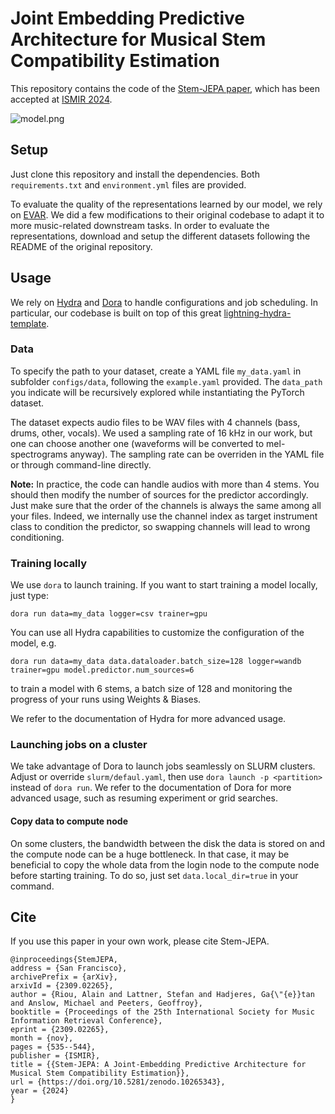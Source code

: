 # Joint Embedding Predictive Architecture for Musical Stem Compatibility Estimation

This repository contains the code of the [Stem-JEPA paper](), which has been accepted at [ISMIR 2024](https://ismir2024.ismir.net/).

![model.png](https://github.com/SonyCSLParis/audio-representations/blob/master/images/model.png)

## Setup

Just clone this repository and install the dependencies.
Both `requirements.txt` and `environment.yml` files are provided.

To evaluate the quality of the representations learned by our model, we rely on [EVAR](https://github.com/nttcslab/eval-audio-repr).
We did a few modifications to their original codebase to adapt it to more music-related downstream tasks.
In order to evaluate the representations, download and setup the different datasets following the README of the original repository.


## Usage

We rely on [Hydra](https://hydra.cc/) and [Dora](https://github.com/facebookresearch/dora/tree/main) to handle configurations and job scheduling.
In particular, our codebase is built on top of this great [lightning-hydra-template](https://github.com/ashleve/lightning-hydra-template).

### Data

To specify the path to your dataset, create a YAML file `my_data.yaml` in subfolder `configs/data`, following the `example.yaml` provided.
The `data_path` you indicate will be recursively explored while instantiating the PyTorch dataset.

The dataset expects audio files to be WAV files with 4 channels (bass, drums, other, vocals).
We used a sampling rate of 16 kHz in our work, but one can choose another one (waveforms will be converted to mel-spectrograms anyway).
The sampling rate can be overriden in the YAML file or through command-line directly.

**Note:** In practice, the code can handle audios with more than 4 stems.
You should then modify the number of sources for the predictor accordingly.
Just make sure that the order of the channels is always the same among all your files.
Indeed, we internally use the channel index as target instrument class to condition the predictor,
so swapping channels will lead to wrong conditioning.

### Training locally

We use `dora` to launch training. If you want to start training a model locally, just type:
```shell
dora run data=my_data logger=csv trainer=gpu
```

You can use all Hydra capabilities to customize the configuration of the model, e.g.
```shell
dora run data=my_data data.dataloader.batch_size=128 logger=wandb trainer=gpu model.predictor.num_sources=6
```
to train a model with 6 stems, a batch size of 128 and monitoring the progress of your runs using Weights & Biases.

We refer to the documentation of Hydra for more advanced usage.

### Launching jobs on a cluster

We take advantage of Dora to launch jobs seamlessly on SLURM clusters.
Adjust or override `slurm/defaul.yaml`, then use `dora launch -p <partition>` instead of `dora run`.
We refer to the documentation of Dora for more advanced usage, such as resuming experiment or grid searches.

#### Copy data to compute node

On some clusters, the bandwidth between the disk the data is stored on and the compute node can be a huge bottleneck.
In that case, it may be beneficial to copy the whole data from the login node to the compute node before starting training.
To do so, just set `data.local_dir=true` in your command.

## Cite

If you use this paper in your own work, please cite Stem-JEPA.
```
@inproceedings{StemJEPA,
address = {San Francisco},
archivePrefix = {arXiv},
arxivId = {2309.02265},
author = {Riou, Alain and Lattner, Stefan and Hadjeres, Ga{\"{e}}tan and Anslow, Michael and Peeters, Geoffroy},
booktitle = {Proceedings of the 25th International Society for Music Information Retrieval Conference},
eprint = {2309.02265},
month = {nov},
pages = {535--544},
publisher = {ISMIR},
title = {{Stem-JEPA: A Joint-Embedding Predictive Architecture for Musical Stem Compatibility Estimation}},
url = {https://doi.org/10.5281/zenodo.10265343},
year = {2024}
}
```